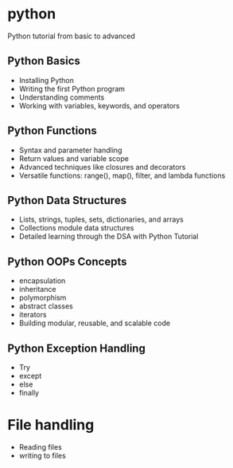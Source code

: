 # python

Python tutorial from basic to advanced

## Python Basics

- Installing Python
- Writing the first Python program
- Understanding comments
- Working with variables, keywords, and operators


## Python Functions


- Syntax and parameter handling
- Return values and variable scope
- Advanced techniques like closures and decorators
- Versatile functions: range(), map(), filter, and lambda functions

## Python Data Structures


- Lists, strings, tuples, sets, dictionaries, and arrays
- Collections module data structures
- Detailed learning through the DSA with Python Tutorial


## Python OOPs Concepts


- encapsulation 
- inheritance 
- polymorphism 
- abstract classes
- iterators
- Building modular, reusable, and scalable code



## Python Exception Handling


- Try
- except
- else
- finally



# File handling 

- Reading files
- writing to files



